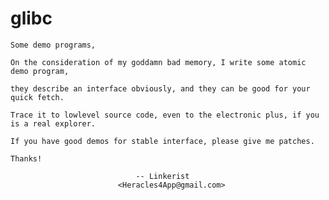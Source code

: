 # glibc

	Some demo programs,

	On the consideration of my goddamn bad memory, I write some atomic demo program,

	they describe an interface obviously, and they can be good for your quick fetch.

	Trace it to lowlevel source code, even to the electronic plus, if you is a real explorer.

	If you have good demos for stable interface, please give me patches.

	Thanks!

								-- Linkerist
							<Heracles4App@gmail.com>

